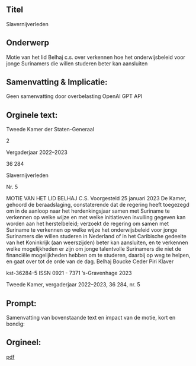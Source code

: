 ## Titel
Slavernijverleden
## Onderwerp
Motie van het lid Belhaj c.s. over verkennen hoe het onderwijsbeleid voor jonge Surinamers die willen studeren beter kan aansluiten 
## Samenvatting & Implicatie:
Geen samenvatting door overbelasting OpenAI GPT API
## Orginele text:


Tweede Kamer der Staten-Generaal

2

Vergaderjaar 2022–2023

36 284

Slavernijverleden

Nr. 5

MOTIE VAN HET LID BELHAJ C.S.
Voorgesteld 25 januari 2023
De Kamer,
gehoord de beraadslaging,
constaterende dat de regering heeft toegezegd om in de aanloop naar het
herdenkingsjaar samen met Suriname te verkennen op welke wijze en met
welke initiatieven invulling gegeven kan worden aan het herstelbeleid;
verzoekt de regering om samen met Suriname te verkennen op welke
wijze het onderwijsbeleid voor jonge Surinamers die willen studeren in
Nederland of in het Caribische gedeelte van het Koninkrijk (aan weerszijden) beter kan aansluiten, en te verkennen welke mogelijkheden er zijn
om jonge talentvolle Surinamers die niet de financiële mogelijkheden
hebben om te studeren, daarbij op weg te helpen,
en gaat over tot de orde van de dag.
Belhaj
Boucke
Ceder
Piri
Klaver

kst-36284-5
ISSN 0921 - 7371
’s-Gravenhage 2023

Tweede Kamer, vergaderjaar 2022–2023, 36 284, nr. 5


## Prompt:
Samenvatting van bovenstaande text en impact van de motie, kort en bondig:

## Orgineel:
[pdf](https://gegevensmagazijn.tweedekamer.nl/OData/v4/2.0/Document(93eab67a-d0ad-4c54-9796-a94c896310a8)/resource)
